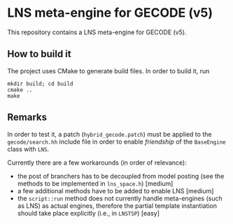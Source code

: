 # LNS meta-engine for GECODE (v5)

This repository contains a LNS meta-engine for GECODE (v5).

## How to build it

The project uses CMake to generate build files. In order to build it, run

    mkdir build; cd build
    cmake ..
    make

## Remarks

In order to test it, a patch (`hybrid_gecode.patch`) must be applied to the `gecode/search.hh` include file in order to enable *friendship* of the `BaseEngine` class with `LNS`.

Currently there are a few workarounds (in order of relevance):

* the post of branchers has to be decoupled from model posting (see the methods to be implemented in `lns_space.h`) [medium]
* a few additional methods have to be added to enable LNS [medium]
* the `script::run` method does not currently handle meta-engines (such as LNS) as actual engines, therefore the partial template instantiation should take place explicitly (i.e., in `LNSTSP`) [easy]
